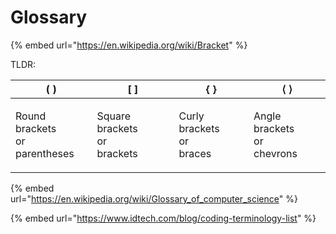 # Glossary

{% embed url="https://en.wikipedia.org/wiki/Bracket" %}

TLDR:



| ( )                                        | \[ ]                                     | { }                                   | ⟨ ⟩                                     |
| ------------------------------------------ | ---------------------------------------- | ------------------------------------- | --------------------------------------- |
| <p>Round brackets<br>or<br>parentheses</p> | <p>Square brackets<br>or<br>brackets</p> | <p>Curly brackets<br>or<br>braces</p> | <p>Angle brackets<br>or<br>chevrons</p> |

{% embed url="https://en.wikipedia.org/wiki/Glossary_of_computer_science" %}

{% embed url="https://www.idtech.com/blog/coding-terminology-list" %}
